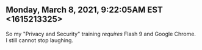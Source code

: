 ## Monday, March 8, 2021, 9:22:05AM EST <1615213325>

So my "Privacy and Security" training *requires* Flash 9 and Google
Chrome. I still cannot stop laughing.




